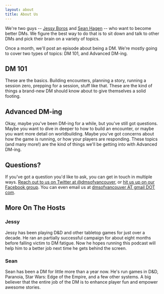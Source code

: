 ```yaml
---
layout: about
title: About Us
---
```


We're two guys -- [Jessy Boros](http://twitter.com/JessyTheRed)
and [Sean Hagen](http://seanhagen.ca) -- who want to become better DMs. We
figure the best way to do that is to sit down and talk to other DMs and pick
their brain on a variety of topics. 

Once a month, we'll post an episode about being a DM. We're mostly going to
cover two types of topics: DM 101, and Advanced DM-ing.

## DM 101

These are the basics. Building encounters, planning a story, running a session
zero, prepping for a session, stuff like that. These are the kind of things a
brand-new DM should know about to give themselves a solid footing.

## Advanced DM-ing

Okay, maybe you've been DM-ing for a while, but you've still got
questions. Maybe you want to dive in deeper to how to build an encounter, or
maybe you want more detail on worldbuilding. Maybe you've got concerns about how
the game is running, or how your players are responding. These topics (and many
more!) are the kind of things we'll be getting into with Advanced DM-ing.

## Questions?

If you've got a question you'd like to ask, you can get in touch in multiple
ways. [Reach out to us on Twitter at @dmsofvancouver](https://twitter.com/{{site.social.twitter}}),
or
[hit us up on our Facebook group](https://www.facebook.com/{{site.social.facebook}}). You
can even email us at [dmsofvancouver AT gmail DOT com](mailto:{{site.social.email}}).

## More On The Hosts

### Jessy

Jessy has been playing D&D and other tabletop games for just over a
decade. He ran an partially successful campaign for about eight
months before falling victim to DM fatigue. Now he hopes running this
podcast will help him to a better job next time he gets behind the
screen.

### Sean

Sean has been a DM for little more than a year now. He's run games in D&D,
Paranoia, Star Wars: Edge of the Empire, and a few other systems. A big believer
that the entire job of the DM is to enhance player fun and empower awesome stories.

